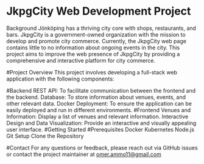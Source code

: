 # JkpgCity Web Development Project
Background
Jönköping has a thriving city core with shops, restaurants, and bars. JkpgCity is a government-owned organization with the mission to develop and promote city commerce. Currently, the JkpgCity web page contains little to no information about ongoing events in the city. This project aims to improve the web presence of JkpgCity by providing a comprehensive and interactive platform for city commerce.

#Project Overview
This project involves developing a full-stack web application with the following components:

#Backend
REST API: To facilitate communication between the frontend and the backend.
Database: To store information about venues, events, and other relevant data.
Docker Deployment: To ensure the application can be easily deployed and run in different environments.
#Frontend
Venues and Information: Display a list of venues and relevant information.
Interactive Design and Data Visualization: Provide an interactive and visually appealing user interface.
#Getting Started
#Prerequisites
Docker
Kubernetes
Node.js
Git
Setup
Clone the Repository



#Contact
For any questions or feedback, please reach out via GitHub issues or contact the project maintainer at omer.ammo11@gmail.com


